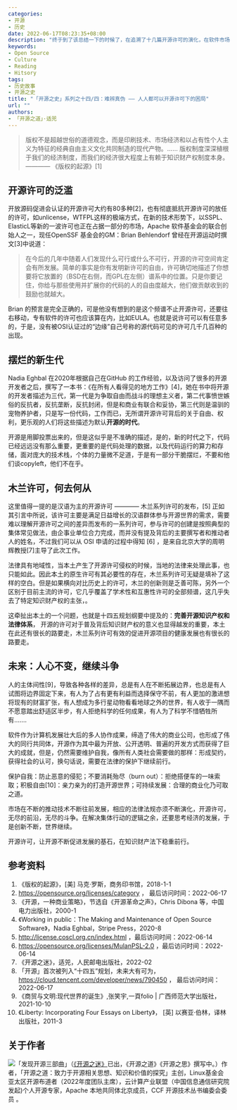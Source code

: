 ```yaml
---
categories:
- 开源
- 历史
date: 2022-06-17T08:23:35+08:00
description: "终于到了该总结一下的时候了，在追溯了十几篇开源许可的演化，在软件市场的大的背景下，步履蹒跚的不断更新和发展着，让笔者产生无限感慨，人真是奇迹，在促进社会的发展不遗余力地努力推动。从积极自由的角度而言，我们必须去争取开源的发展，而不是被动的等待，等来的只有毁灭。当然，许可是一种保护和促进，但同时也是限制和保守，应该审时度势，务实地解决问题。"
keywords:
- Open Source
- Culture
- Reading
- Hitsory
tags:
- 历史故事
- 开源之史
title: "「开源之史」系列之十四/四：难辨真伪 —— 人人都可以开源许可下的困局"
url: ""
authors:
- 「开源之道」·适兕
---
```


> 版权不是超越世俗的道德观念，而是印刷技术、市场经济和以占有性个人主义为特征的经典自由主义文化共同制造的现代产物。...... 版权制度深深植根于我们的经济制度，而我们的经济很大程度上有赖于知识财产权制度本身。
>          ———— 《版权的起源》[1]

## 开源许可的泛滥

开放源码促进会认证的开源许可大约有80多种[2]，也有彻底抵抗开源许可的放任的许可，如unlicense，WTFPL这样的极端方式，在新的技术形势下，以SSPL、ElasticL等新的一波许可也正在占据一部分的市场，Apache 软件基金会的联合创始人之一，现任OpenSSF 基金会的GM：Brian Behlendorf 曾经在开源运动时撰文[3]中说道：

> 在今后的几年中随着人们发现什么可行或什么不可行，开源的许可空间肯定会有所发展。简单的事实是你有发明新许可的自由，许可确切地描述了你想要将它放置的（BSD在右侧，而GPL在左侧）谱系中的位置。只是你要记住，你给与那些使用并扩展你的代码的人的自由度越大，他们做贡献收到的鼓励也就越大。

Brian 的预言是完全正确的，可是他没有想到的是这个频谱不止开源许可，还要往右移动，专有软件的许可也应该算在内，比如EULA。也就是说许可可以有任意多的，于是，没有被OSI认证过的“边缘”自己号称的源代码可见的许可几千几百种的出现。

## 摆烂的新生代

Nadia Eghbal 在2020年根据自己在GitHub 的工作经验，以及访问了很多的开源开发者之后，撰写了一本书：《在所有人看得见的地方工作》[4]，她在书中将开源的开发者描述为三代，第一代是为争取自由而战斗的理想主义者，第二代事愤世嫉俗的反抗者，反抗垄断，反抗封闭，但是和商业有联合和妥协，第三代则是温驯的宠物养护者，只是写一份代码，工作而已，无所谓开源许可背后的关于自由、权利，更乐观的人们将这些描述为默认**开源的时代**。

开源是用脚投票出来的，但是这似乎是不准确的描述，是的，新的时代之下，代码已经远远没有那么重要，更重要的是代码处理的数据，以及代码运行的算力和存储，面对庞大的技术栈，个体的力量微不足道，于是有一部分干脆摆烂，不要和他们谈copyleft，他们不在乎。

## 木兰许可，何去何从

这里值得一提的是汉语为主的开源许可 ———— 木兰系列许可的发布，[5] 正如其引言中所说，该许可主要是满足日益增长的汉语群体参与开源世界的需求，需要难以理解开源许可之间的差异而发布的一系列许可，参与许可的创建是按照典型的集体常见做法，由企事业单位合力完成，而并没有提及背后的主要撰写者和推动者人的姓名，不过我们可以从 OSI 申请的过程中得知 [6] ，是来自北京大学的周明辉教授[7]主导了此次工作。

法律具有地域性，当本土产生了开源许可侵权的时候，当地的法律来处理此事，也只能如此。因此本土的原生许可有其必要性的存在，木兰系列许可无疑是填补了这样的空白。但是如果横向对比历史上的许可，木兰的创新则是乏善可陈，另外一个区别于目前主流的许可，它几乎覆盖了学术性和互惠性许可的全部频谱，这几乎失去了特定知识财产权的主张，。

这牵扯出本土的一个问题，也就是十四五规划纲要中提及的：**完善开源知识产权和法律体系**， 开源的许可对于普及背后知识财产权的意义也显得越发的重要，本土在此还有很长的路要走，木兰系列许可有效的促进开源项目的健康发展也有很长的路要走。

## 未来：人心不变，继续斗争

人的主体间性[9]，导致各种各样的差异，总是有人在不断拓展边界，也总是有人试图将边界固定下来，有人为了占有更有利益而选择保守不前，有人更加的激进想将现有的财富扩张，有人想成为多行星动物看看地球之外的世界，有人收于一隅而不愿意踏出舒适区半步，有人拒绝科学的任何成果，有人为了科学不惜牺牲所有.......

软件作为计算机发展壮大后的多人协作成果，缔造了伟大的商业公司，也形成了伟大的同行共同体，开源作为其中最为开放、公开透明、普遍的开发方式而获得了巨大的成就，但是，仍然需要维护自我，像所有人类社会需要做的那样：形成契约，获得社会的认可，换句话说，需要在法律的保护下继续前行。

保护自我：防止恶意的侵犯；不要消耗殆尽（burn out）：拒绝搭便车的一味索取；积极自由[10]：亲力亲为的打造开源世界；可持续发展：合理的商业化乃可取之道。

市场在不断的推动技术不断往前发展，相应的法律法规亦须不断演化，开源许可，无尽的前沿，无尽的斗争。在解决集体行动的逻辑之余，还要思考经济的发展，于是创新不断，世界继续。

开源许可，让开源不断促进发展的基石，在知识财产法下稳重前行。

## 参考资料

1.  《版权的起源》，[美] 马克·罗斯，商务印书馆，2018-1-1
2.  https://opensource.org/licenses/category ， 最后访问时间：2022-06-17
3.  《开源，一种商业策略》，节选自《开源革命之声》，Chris Dibona 等，中国电力出版社，2000-1 
4.  《Working in public：The Making and Maintenance of Open Source Software》，Nadia Eghbal，Stripe Press，2020-8
5.  http://license.coscl.org.cn/index.html ，最后访问时间：2022-06-14
6. https://opensource.org/licenses/MulanPSL-2.0 ，最后访问时间：2022-06-14
7. 《开源之迷》，适兕，人民邮电出版社，2022-02
8. 「开源」首次被列入“十四五”规划，未来大有可为， https://cloud.tencent.com/developer/news/790450 ， 最后访问时间：2022-06-17
9. 《商贸与文明:现代世界的诞生》,张笑宇,一頁folio | 广西师范大学出版社，2021-10-10
10. 《Liberty: Incorporating Four Essays on Liberty》， [英] 以赛亚·伯林，译林出版社，2011-3

## 关于作者

![](/public/kuosi-face-of-os.png)「发现开源三部曲」（[《开源之迷》](posts/book-of-open-source/the-fascinating-of-open-source/)已出，《开源之道》《开源之思》撰写中。）作者，「开源之道：致力于开源相关思想、知识和价值的探究」主创，Linux基金会亚太区开源布道者（2022年度团队主席），云计算产业联盟（中国信息通信研究院发起)个人开源专家，Apache 本地共同体北京成员，CCF 开源技术丛书编委会委员 。

